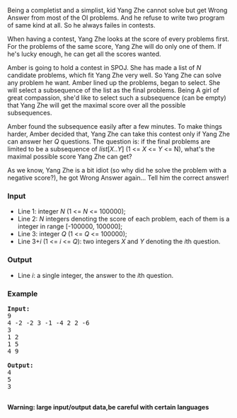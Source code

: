 <p>Being a completist and a simplist, kid Yang Zhe cannot solve but
  get Wrong Answer from most of the OI problems. And he refuse to
  write two program of same kind at all. So he always failes in
  contests.

</p><p>When having a contest, Yang Zhe looks at the score of every
  problems first. For the problems of the same score, Yang Zhe will
  do only one of them. If he's lucky enough, he can get all the scores
  wanted.

</p><p>Amber is going to hold a contest in SPOJ. She has made a list of
  <i>N</i> candidate problems, which fit Yang Zhe very well. So Yang
  Zhe can solve any problem he want. Amber lined up the problems,
  began to select. She will select a subsequence of the list as the
  final problems. Being A girl of great compassion, she'd like to
  select such a subsequence (can be empty) that Yang Zhe will get the
  maximal score over all the possible subsequences.

</p><p>Amber found the subsequence easily after a few minutes. To make
  things harder, Amber decided that, Yang Zhe can take this contest
  only if Yang Zhe can answer her <i>Q</i> questions. The question is:
  if the final problems are limited to be a subsequence
  of <i>list</i>[<i>X</i>..<i>Y</i>] (1 &lt;= <i>X</i> &lt;= <i>Y</i> &lt;= N),
  what's the maximal possible score Yang Zhe can get?

</p><p>As we know, Yang Zhe is a bit idiot (so why did he solve the
  problem with a negative score?), he got Wrong Answer again... Tell
  him the correct answer!

</p><h3>Input</h3>
<ul>
  <li>Line 1: integer <i>N</i> (1 &lt;= <i>N</i> &lt;= 100000);
  </li><li>Line 2: <i>N</i> integers denoting the score of each problem,
  each of them is a integer in range [-100000, 100000];
  </li><li>Line 3: integer <i>Q</i> (1 &lt;= <i>Q</i> &lt;= 100000);
  </li><li>Line 3+<i>i</i> (1 &lt;= <i>i</i> &lt;= <i>Q</i>): two
  integers <i>X</i> and
  <i>Y</i> denoting the <i>i</i>th question.
</li></ul>

<h3>Output</h3>
<ul>
  <li>Line <i>i</i>: a single integer, the answer to the <i>i</i>th
  question.
</li></ul>

<h3>Example</h3>

<pre><b>Input:</b>
9
4 -2 -2 3 -1 -4 2 2 -6
3
1 2
1 5
4 9

<b>Output:</b>
4
5
3

</pre>
<b>Warning: large input/output data,be careful with certain languages</b>